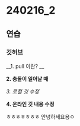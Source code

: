 # 240216_2
## 연습
### 깃허브

__1. pull 이란? __

__2. 충돌이 일어날 때__

_3. 로컬 깃 수정_

__4. 온라인 깃 내용 수정__

ㅎㅎㅎㅎㅎㅎㅎ
안녕하세요용ㅇ
